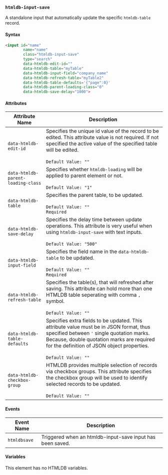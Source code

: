 ### `htmldb-input-save`

A standalone input that automatically update the specific `htmldb-table` record.

#### Syntax

```html
<input id="name"
        name="name"
        class="htmldb-input-save"
        type="search"
        data-htmldb-edit-id=""
        data-htmldb-table="myTable"
        data-htmldb-input-field="company_name"
        data-htmldb-refresh-table="myTable2"
        data-htmldb-table-defaults='{"page":0}'
        data-htmldb-parent-loading-class="0"
        data-htmldb-save-delay="1000">
```

#### Attributes

| Attribute Name             | Description                               |
| -------------------------- | ----------------------------------------- |
| `data-htmldb-edit-id` | Specifies the unique id value of the record to be edited. This attribute value is not required. If not specified the active value of the specified table will be edited.<br><br>`Default Value: ""` |
| `data-htmldb-parent-loading-class` | Specifies whether `htmldb-loading` will be applied to parent element or not.<br><br>`Default Value: "1"` |
| `data-htmldb-table` | Specifies the parent table, to be updated.<br><br>`Default Value: ""`<br>`Required` |
| `data-htmldb-save-delay` | Specifies the delay time between update operations. This attribute is very useful when using `htmldb-input-save` with text inputs.<br><br>`Default Value: "500"` |
| `data-htmldb-input-field` | Specifies the field name in the `data-htmldb-table` to be updated.<br><br>`Default Value: ""`<br>`Required` |
| `data-htmldb-refresh-table` | Specifies the table(s), that will refreshed after saving. This attribute can hold more than one HTMLDB table seperating with comma `,` symbol.<br><br>`Default Value: ""` |
| `data-htmldb-table-defaults` | Specifies extra fields to be updated. This attribute value must be in JSON format, thus specified between `'` single quotation marks. Because, double quotation marks are required for the definition of JSON object properties.<br><br>`Default Value: ""` |
| `data-htmldb-checkbox-group` | HTMLDB provides multiple selection of records via checkbox groups. This attribute specifies the checkbox group will be used to identify selected records to be updated.<br><br>`Default Value: ""` |

#### Events

| Event Name | Description  |
| ---- | ---- |
| `htmldbsave` | Triggered when an htmldb-input-save input has been saved. |

#### Variables

This element has no HTMLDB variables.